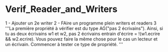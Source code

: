 # Verif_Reader_and_Writers

1 - Ajouter un 2e writer 
2 - FAire un programme plein writers et readers
3 '''La première propriété à vérifier est du type AG("pas 2 écrivains"). Ainsi, si tu as deux écrivains w1 et w2, pas 2 écrivains entrain d'écrire = !(w1.ecrire && w2.ecrire). Vous pouvez faire la même chose pour le cas un lecteur et un écrivain. Commencer à tester ce type de propriété.  '''